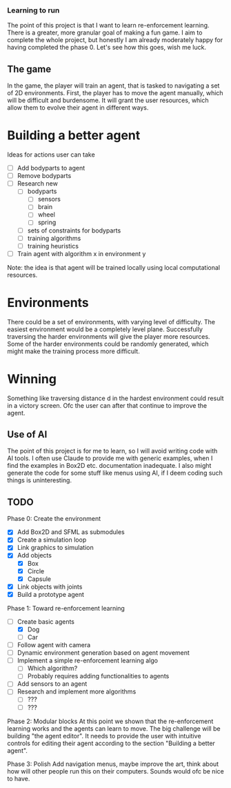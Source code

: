 ### Learning to run

The point of this project is that I want to learn re-enforcement learning. There is a greater, more granular goal of making a fun game. I aim to complete the whole project, but honestly I am already moderately happy for having completed the phase 0. Let's see how this goes, wish me luck.  

## The game

In the game, the player will train an agent, that is tasked to navigating a set of 2D environments. First, the player has to move the agent manually, which will be difficult and burdensome. It will grant the user resources, which allow them to evolve their agent in different ways.

# Building a better agent

Ideas for actions user can take
 - [ ] Add bodyparts to agent
 - [ ] Remove bodyparts
 - [ ] Research new
    - [ ] bodyparts
        - [ ] sensors
        - [ ] brain
        - [ ] wheel
        - [ ] spring
    - [ ] sets of constraints for bodyparts
    - [ ] training algorithms
    - [ ] training heuristics
 - [ ] Train agent with algorithm x in environment y

Note: the idea is that agent will be trained locally using local computational resources. 

# Environments

There could be a set of environments, with varying level of difficulty. The easiest environment would be a completely level plane. Successfully traversing the harder environments will give the player more resources. Some of the harder environments could be randomly generated, which might make the training process more difficult. 

# Winning

Something like traversing distance d in the hardest environment could result in a victory screen. Ofc the user can after that continue to improve the agent.


## Use of AI

The point of this project is for me to learn, so I will avoid writing code with AI tools. I often use Claude to provide me with generic examples, when I find the examples in Box2D etc. documentation inadequate. I also might generate the code for some stuff like menus using AI, if I deem coding such things is uninteresting. 

## TODO

Phase 0: Create the environment

 - [x] Add Box2D and SFML as submodules
 - [x] Create a simulation loop
 - [x] Link graphics to simulation
 - [x] Add objects
    - [x] Box
    - [x] Circle
    - [x] Capsule
 - [x] Link objects with joints
 - [x] Build a prototype agent

Phase 1: Toward re-enforcement learning

 - [ ] Create basic agents
    - [x] Dog
    - [ ] Car
 - [ ] Follow agent with camera
 - [ ] Dynamic environment generation based on agent movement
 - [ ] Implement a simple re-enforcement learning algo
    - [ ] Which algorithm?
    - [ ] Probably requires adding functionalities to agents
 - [ ] Add sensors to an agent
 - [ ] Research and implement more algorithms
    - [ ] ???
    - [ ] ???

Phase 2: Modular blocks
At this point we shown that the re-enforcement learning works and the agents can learn to move. The big challenge will be building "the agent editor". It needs to provide the user with intuitive controls for editing their agent according to the section "Building a better agent". 


Phase 3: Polish
Add navigation menus, maybe improve the art, think about how will other people run this on their computers. Sounds would ofc be nice to have. 





